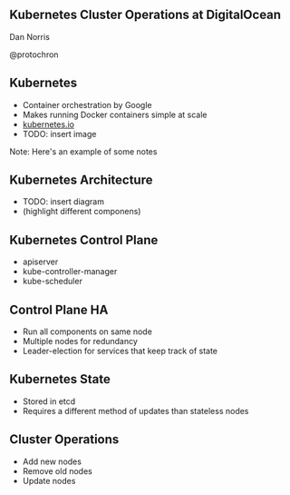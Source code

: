 ## Kubernetes Cluster Operations at DigitalOcean
<!-- .slide: data-background="#0080FF" -->
Dan Norris

@protochron


## Kubernetes
* Container orchestration by Google
* Makes running Docker containers simple at scale
* [kubernetes.io](kubernetes.io)
* TODO: insert image

Note:
Here's an example of some notes


## Kubernetes Architecture
* TODO: insert diagram
* (highlight different componens)

## Kubernetes Control Plane
* apiserver
* kube-controller-manager
* kube-scheduler


## Control Plane HA
* Run all components on same node
* Multiple nodes for redundancy
* Leader-election for services that keep track of state


## Kubernetes State
* Stored in etcd
* Requires a different method of updates than stateless nodes


## Cluster Operations
* Add new nodes
* Remove old nodes
* Update nodes

